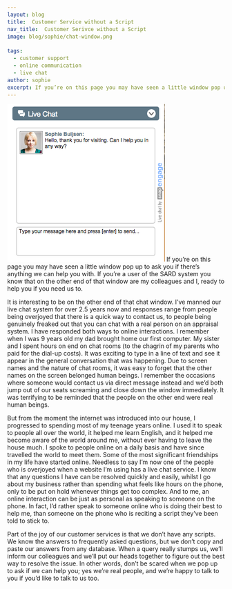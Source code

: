 ```yaml
---
layout: blog
title:  Customer Service without a Script
nav_title:  Customer Serivce without a Script
image: blog/sophie/chat-window.png

tags:
  - customer support
  - online communication
  - live chat
author: sophie
excerpt: If you’re on this page you may have seen a little window pop up to ask you if there’s anything we can help you with. If you’re a user of the SARD system you know that on the other end of that window are my colleagues and I, ready to help you if you need us to.
---
```

![Can I help you?](/images/blog/sophie/chat-window.png)
If you’re on this page you may have seen a little window pop up to ask you if there’s anything we can help you with. If you’re a user of the SARD system you know that on the other end of that window are my colleagues and I, ready to help you if you need us to.

It is interesting to be on the other end of that chat window. I’ve manned our live chat system for over 2.5 years now and responses range from people being overjoyed that there is a quick way to contact us, to people being genuinely freaked out that you can chat with a real person on an appraisal system. I have responded both ways to online interactions. I remember when I was 9 years old my dad brought home our first computer. My sister and I spent hours on end on chat rooms (to the chagrin of my parents who paid for the dial-up costs). It was exciting to type in a line of text and see it appear in the general conversation that was happening. Due to screen names and the nature of chat rooms, it was easy to forget that the other names on the screen belonged human beings. I remember the occasions where someone would contact us via direct message instead and we’d both jump out of our seats screaming and close down the window immediately. It was terrifying to be reminded that the people on the other end were real human beings.

But from the moment the internet was introduced into our house, I progressed to spending most of my teenage years online. I used it to speak to people all over the world, it helped me learn English, and it helped me become aware of the world around me, without ever having to leave the house much. I spoke to people online on a daily basis and have since travelled the world to meet them. Some of the most significant friendships in my life have started online.  Needless to say I’m now one of the people who is overjoyed when a website I’m using has a live chat service. I know that any questions I have can be resolved quickly and easily, whilst I go about my business rather than spending what feels like hours on the phone, only to be put on hold whenever things get too complex. And to me, an online interaction can be just as personal as speaking to someone on the phone. In fact, I’d rather speak to someone online who is doing their best to help me, than someone on the phone who is reciting a script they’ve been told to stick to.

Part of the joy of our customer services is that we don’t have any scripts. We know the answers to frequently asked questions, but we don’t copy and paste our answers from any database. When a query really stumps us, we’ll inform our colleagues and we’ll put our heads together to figure out the best way to resolve the issue.  In other words, don’t be scared when we pop up to ask if we can help you; yes we’re real people, and we’re happy to talk to you if you’d like to talk to us too.




